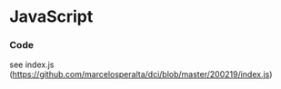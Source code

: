 # JavaScript

### Code

see index.js (https://github.com/marcelosperalta/dci/blob/master/200219/index.js)